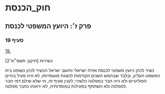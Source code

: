 # חוק_הכנסת

## פרק ז׳: היועץ המשפטי לכנסת

### סעיף 19

[19.](https://he.wikisource.org/wiki/%D7%97%D7%95%D7%A7_%D7%94%D7%9B%D7%A0%D7%A1%D7%AA#%D7%A1%D7%A2%D7%99%D7%A3_19)

כשירות [תיקון: תשס״א־2]

כשיר לכהן כיועץ משפטי לכנסת אזרח ישראלי ותושב ישראל הכשיר לכהן כשופט בית המשפט העליון, ובלבד שבחמש השנים הקודמות להצגת מועמדותו, לא היה פעיל בחיים הפוליטיים ולא היה חבר במפלגה כלשהי; לענין סעיף זה, מי שלא שילם דמי חבר למפלגה ולא השתתף בפעילות במוסדותיה, לא יראוהו כחבר מפלגה.
